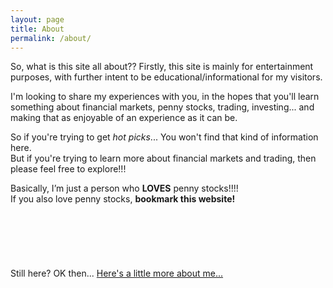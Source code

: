 ```yaml
---
layout: page
title: About
permalink: /about/
---
```

So, what is this site all about?? Firstly, this site is mainly for entertainment purposes, with further intent to be educational/informational for my visitors.  

I'm looking to share my experiences with you, in the hopes that you'll learn something about financial markets, penny stocks, trading, investing... and making that as enjoyable of an experience as it can be.

So if you're trying to get *hot picks*... You won't find that kind of information here.  
But if you're trying to learn more about financial markets and trading, then please feel free to explore!!!

Basically, I’m just a person who **LOVES** penny stocks!!!!  
If you also love penny stocks, **bookmark this website!**
<br>
<br>
<br>
<br>
<br>
<br>
<br>
Still here?  OK then...  [Here's a little more about me...](/moreaboutme/)